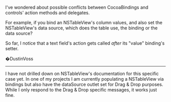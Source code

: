 I've wondered about possible conflicts between CocoaBindings and controls' action methods and delegates.

For example, if you bind an NSTableView's column values, and also set the NSTableView's data source, which does the table use, the binding or the data source?

So far, I notice that a text field's action gets called *after* its "value" binding's setter.

�DustinVoss

----

I have not drilled down on NSTableView's documentation for this specific case yet. In one of my projects I am currently populating a NSTableView via bindings but also have the     dataSource outlet set for Drag & Drop purposes. While I only respond to the Drag & Drop specific messages, it works just fine.
